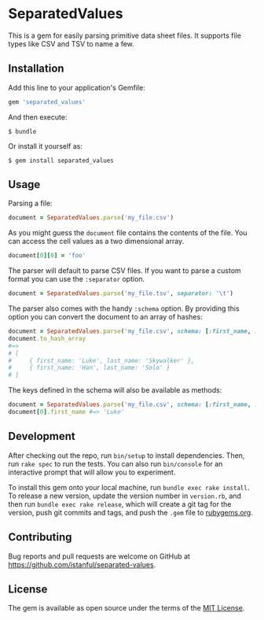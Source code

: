 # SeparatedValues

This is a gem for easily parsing primitive data sheet files.
It supports file types like CSV and TSV to name a few.

## Installation

Add this line to your application's Gemfile:

```ruby
gem 'separated_values'
```

And then execute:

    $ bundle

Or install it yourself as:

    $ gem install separated_values

## Usage

Parsing a file:
```ruby
document = SeparatedValues.parse('my_file.csv')
```

As you might guess the `document` file contains the contents
of the file. You can access the cell values as a two dimensional array.
```ruby
document[0][0] = 'foo'
```

The parser will default to parse CSV files.
If you want to parse a custom format you can use the `:separator` option.
```ruby
document = SeparatedValues.parse('my_file.tsv', separator: '\t')
```

The parser also comes with the handy `:schema` option.
By providing this option you can convert the document to an array of hashes:
```ruby
document = SeparatedValues.parse('my_file.csv', schema: [:first_name, :last_name])
document.to_hash_array
#=>
# [
#     { first_name: 'Luke', last_name: 'Skywalker' },
#     { first_name: 'Han', last_name: 'Solo' }
# ]
```

The keys defined in the schema will also be available as methods:
```ruby
document = SeparatedValues.parse('my_file.csv', schema: [:first_name, :last_name])
document[0].first_name #=> 'Luke'
```

## Development

After checking out the repo, run `bin/setup` to install dependencies. Then, run `rake spec` to run the tests. You can also run `bin/console` for an interactive prompt that will allow you to experiment.

To install this gem onto your local machine, run `bundle exec rake install`. To release a new version, update the version number in `version.rb`, and then run `bundle exec rake release`, which will create a git tag for the version, push git commits and tags, and push the `.gem` file to [rubygems.org](https://rubygems.org).

## Contributing

Bug reports and pull requests are welcome on GitHub at https://github.com/istanful/separated-values.

## License

The gem is available as open source under the terms of the [MIT License](https://opensource.org/licenses/MIT).
